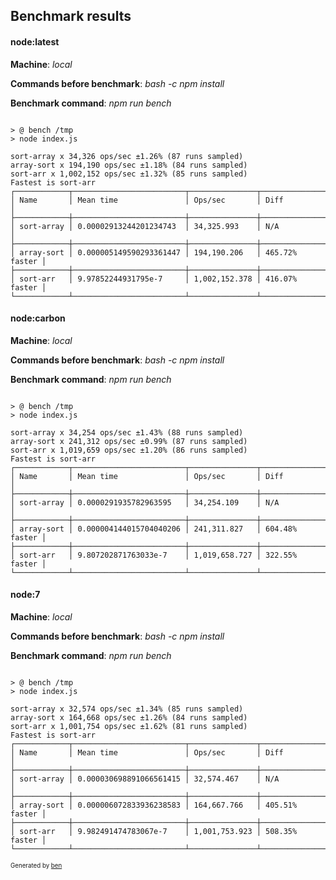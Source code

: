 ## Benchmark results


#### node:latest
**Machine**: _local_

**Commands before benchmark**: _bash -c npm install_

**Benchmark command**: _npm run bench_
~~~

> @ bench /tmp
> node index.js

sort-array x 34,326 ops/sec ±1.26% (87 runs sampled)
array-sort x 194,190 ops/sec ±1.18% (84 runs sampled)
sort-arr x 1,002,152 ops/sec ±1.32% (85 runs sampled)
Fastest is sort-arr
┌────────────┬─────────────────────────┬───────────────┬────────────────┐
│ Name       │ Mean time               │ Ops/sec       │ Diff           │
├────────────┼─────────────────────────┼───────────────┼────────────────┤
│ sort-array │ 0.00002913244201234743  │ 34,325.993    │ N/A            │
├────────────┼─────────────────────────┼───────────────┼────────────────┤
│ array-sort │ 0.000005149590293361447 │ 194,190.206   │ 465.72% faster │
├────────────┼─────────────────────────┼───────────────┼────────────────┤
│ sort-arr   │ 9.97852244931795e-7     │ 1,002,152.378 │ 416.07% faster │
└────────────┴─────────────────────────┴───────────────┴────────────────┘

~~~

#### node:carbon
**Machine**: _local_

**Commands before benchmark**: _bash -c npm install_

**Benchmark command**: _npm run bench_
~~~

> @ bench /tmp
> node index.js

sort-array x 34,254 ops/sec ±1.43% (88 runs sampled)
array-sort x 241,312 ops/sec ±0.99% (87 runs sampled)
sort-arr x 1,019,659 ops/sec ±1.20% (86 runs sampled)
Fastest is sort-arr
┌────────────┬─────────────────────────┬───────────────┬────────────────┐
│ Name       │ Mean time               │ Ops/sec       │ Diff           │
├────────────┼─────────────────────────┼───────────────┼────────────────┤
│ sort-array │ 0.0000291935782963595   │ 34,254.109    │ N/A            │
├────────────┼─────────────────────────┼───────────────┼────────────────┤
│ array-sort │ 0.000004144015704040206 │ 241,311.827   │ 604.48% faster │
├────────────┼─────────────────────────┼───────────────┼────────────────┤
│ sort-arr   │ 9.807202871763033e-7    │ 1,019,658.727 │ 322.55% faster │
└────────────┴─────────────────────────┴───────────────┴────────────────┘

~~~

#### node:7
**Machine**: _local_

**Commands before benchmark**: _bash -c npm install_

**Benchmark command**: _npm run bench_
~~~

> @ bench /tmp
> node index.js

sort-array x 32,574 ops/sec ±1.34% (85 runs sampled)
array-sort x 164,668 ops/sec ±1.26% (84 runs sampled)
sort-arr x 1,001,754 ops/sec ±1.62% (81 runs sampled)
Fastest is sort-arr
┌────────────┬─────────────────────────┬───────────────┬────────────────┐
│ Name       │ Mean time               │ Ops/sec       │ Diff           │
├────────────┼─────────────────────────┼───────────────┼────────────────┤
│ sort-array │ 0.000030698891066561415 │ 32,574.467    │ N/A            │
├────────────┼─────────────────────────┼───────────────┼────────────────┤
│ array-sort │ 0.000006072833936238583 │ 164,667.766   │ 405.51% faster │
├────────────┼─────────────────────────┼───────────────┼────────────────┤
│ sort-arr   │ 9.982491474783067e-7    │ 1,001,753.923 │ 508.35% faster │
└────────────┴─────────────────────────┴───────────────┴────────────────┘

~~~


<sub><sup>Generated by [ben](https://github.com/drish/ben)</sup></sub>
